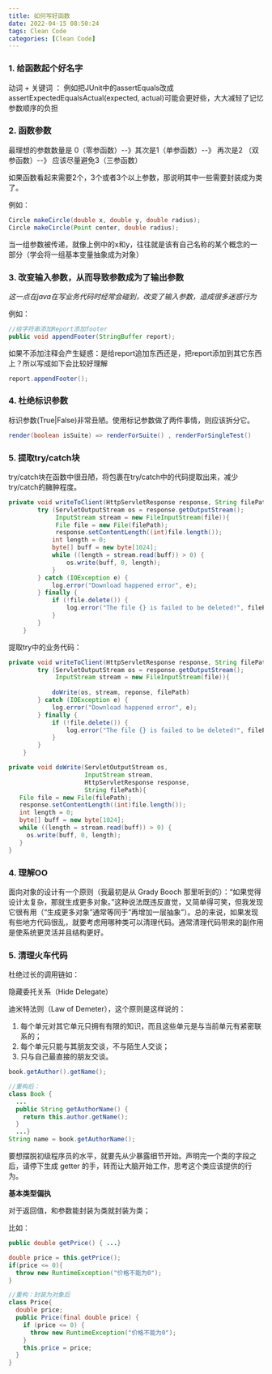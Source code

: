 ```yaml
---
title: 如何写好函数
date: 2022-04-15 08:50:24
tags: Clean Code
categories: [Clean Code]
---
```


### 1. 给函数起个好名字

动词 + 关键词 ： 例如把JUnit中的assertEquals改成 assertExpectedEqualsActual(expected, actual)可能会更好些，大大减轻了记忆参数顺序的负担

### 2. 函数参数

最理想的参数数量是 0（零参函数）--》其次是1（单参函数）--》 再次是2 （双参函数）--》 应该尽量避免3（三参函数）

如果函数看起来需要2个，3个或者3个以上参数，那说明其中一些需要封装成为类了。

例如：

```java
Circle makeCircle(double x, double y, double radius);
Circle makeCircle(Point center, double radius);
```

当一组参数被传递，就像上例中的x和y，往往就是该有自己名称的某个概念的一部分（学会将一组基本变量抽象成为对象）

### 3. 改变输入参数，从而导致参数成为了输出参数

*这一点在java在写业务代码时经常会碰到，改变了输入参数，造成很多迷惑行为*

例如：

```Java
//给字符串添加Report添加footer
public void appendFooter(StringBuffer report);
```
如果不添加注释会产生疑惑：是给report追加东西还是，把report添加到其它东西上？所以写成如下会比较好理解
```java
report.appendFooter();
```

### 4. 杜绝标识参数

标识参数(True|False)非常丑陋。使用标记参数做了两件事情，则应该拆分它。

```java
render(boolean isSuite) => renderForSuite() , renderForSingleTest()
```

### 5. 提取try/catch块

try/catch块在函数中很丑陋，将包裹在try/catch中的代码提取出来，减少try/catch的臃肿程度。

```java
private void writeToClient(HttpServletResponse response, String filePath) {
        try (ServletOutputStream os = response.getOutputStream();
             InputStream stream = new FileInputStream(file)){
             File file = new File(filePath);
             response.setContentLength((int)file.length());
            int length = 0;
            byte[] buff = new byte[1024];
            while ((length = stream.read(buff)) > 0) {
                os.write(buff, 0, length);
            }
        } catch (IOException e) {
            log.error("Download happened error", e);
        } finally {
            if (!file.delete()) {
                log.error("The file {} is failed to be deleted!", filePath);
            }
        }
    }
```

提取try中的业务代码：

```java
private void writeToClient(HttpServletResponse response, String filePath) {
        try (ServletOutputStream os = response.getOutputStream();
             InputStream stream = new FileInputStream(file)){
          
            doWrite(os, stream, reponse, filePath)
        } catch (IOException e) {
            log.error("Download happened error", e);
        } finally {
            if (!file.delete()) {
                log.error("The file {} is failed to be deleted!", filePath);
            }
        }
    }

private void doWrite(ServletOutputStream os, 
                     InputStream stream, 
                     HttpServletResponse response,
                     String filePath){
   File file = new File(filePath);
   response.setContentLength((int)file.length());
   int length = 0;
   byte[] buff = new byte[1024];
   while ((length = stream.read(buff)) > 0) {
     os.write(buff, 0, length);
   }
}
```

### 4. 理解OO

面向对象的设计有一个原则（我最初是从 Grady Booch 那里听到的）：“如果觉得设计太复杂，那就生成更多对象。”这种说法既违反直觉，又简单得可笑，但我发现它很有用（“生成更多对象”通常等同于“再增加一层抽象”）。总的来说，如果发现有些地方代码很乱，就要考虑用哪种类可以清理代码。通常清理代码带来的副作用是使系统更灵活并且结构更好。

### 5. 清理火车代码

杜绝过长的调用链如：

隐藏委托关系（Hide Delegate）

迪米特法则（Law of Demeter），这个原则是这样说的：

1. 每个单元对其它单元只拥有有限的知识，而且这些单元是与当前单元有紧密联系的；
2. 每个单元只能与其朋友交谈，不与陌生人交谈；
3. 只与自己最直接的朋友交谈。

```java
book.getAuthor().getName();

//重构后：
class Book { 
  ... 
  public String getAuthorName() { 
    return this.author.getName(); 
  } 
  ...}
String name = book.getAuthorName();
```

要想摆脱初级程序员的水平，就要先从少暴露细节开始。声明完一个类的字段之后，请停下生成 getter 的手，转而让大脑开始工作，思考这个类应该提供的行为。

**基本类型偏执**

对于返回值，和参数能封装为类就封装为类；

比如：

```java
public double getPrice() { ...}

double price = this.getPrice();
if(price <= 0){
  throw new RuntimeException("价格不能为0");
}

//重构：封装为对象后
class Price{
  double price;
  public Price(final double price) { 
    if (price <= 0) { 
      throw new RuntimeException("价格不能为0");
    } 
    this.price = price; 
  }
}
```

